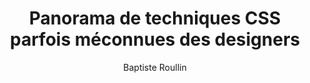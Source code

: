 ---
layout: post
title: "Panorama de techniques CSS parfois méconnues des designers"
link: https://toutcequibouge.net/blog/2024/04/panorama-de-techniques-css-parfois-meconnues-des-designers/
author: "Baptiste Roullin"
published_date: "20/04/2024"
description: ""
language: "fr"
categories: "Liens"
tags: "design web développement"
og-tags: "design web développement"
permalink: /:categories/:year/:month/:day/:title/
---